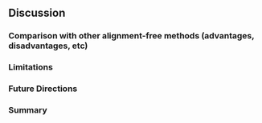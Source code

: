 ## Discussion



### Comparison with other alignment-free methods (advantages, disadvantages, etc)

### Limitations

### Future Directions

### Summary
